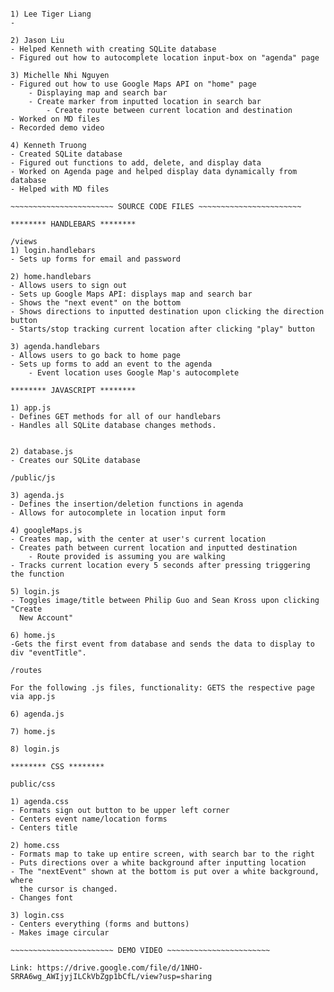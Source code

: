 ~~~~~~~~~~~~~~~~~~~~~~~ TEAM MEMBERS ~~~~~~~~~~~~~~~~~~~~~~

1) Lee Tiger Liang
-

2) Jason Liu
- Helped Kenneth with creating SQLite database
- Figured out how to autocomplete location input-box on "agenda" page

3) Michelle Nhi Nguyen
- Figured out how to use Google Maps API on "home" page
	- Displaying map and search bar
	- Create marker from inputted location in search bar
		- Create route between current location and destination
- Worked on MD files
- Recorded demo video

4) Kenneth Truong
- Created SQLite database
- Figured out functions to add, delete, and display data
- Worked on Agenda page and helped display data dynamically from database
- Helped with MD files

~~~~~~~~~~~~~~~~~~~~~~~ SOURCE CODE FILES ~~~~~~~~~~~~~~~~~~~~~~~

******** HANDLEBARS ********

/views
1) login.handlebars
- Sets up forms for email and password

2) home.handlebars
- Allows users to sign out
- Sets up Google Maps API: displays map and search bar
- Shows the "next event" on the bottom
- Shows directions to inputted destination upon clicking the direction button
- Starts/stop tracking current location after clicking "play" button

3) agenda.handlebars
- Allows users to go back to home page
- Sets up forms to add an event to the agenda
	- Event location uses Google Map's autocomplete

******** JAVASCRIPT ********

1) app.js
- Defines GET methods for all of our handlebars
- Handles all SQLite database changes methods.


2) database.js
- Creates our SQLite database

/public/js

3) agenda.js
- Defines the insertion/deletion functions in agenda
- Allows for autocomplete in location input form

4) googleMaps.js
- Creates map, with the center at user's current location
- Creates path between current location and inputted destination
	- Route provided is assuming you are walking
- Tracks current location every 5 seconds after pressing triggering the function

5) login.js
- Toggles image/title between Philip Guo and Sean Kross upon clicking "Create
  New Account"

6) home.js
-Gets the first event from database and sends the data to display to div "eventTitle".

/routes

For the following .js files, functionality: GETS the respective page via app.js

6) agenda.js

7) home.js

8) login.js

******** CSS ********

public/css

1) agenda.css
- Formats sign out button to be upper left corner
- Centers event name/location forms
- Centers title

2) home.css
- Formats map to take up entire screen, with search bar to the right
- Puts directions over a white background after inputting location
- The "nextEvent" shown at the bottom is put over a white background, where
  the cursor is changed.
- Changes font

3) login.css
- Centers everything (forms and buttons)
- Makes image circular

~~~~~~~~~~~~~~~~~~~~~~~ DEMO VIDEO ~~~~~~~~~~~~~~~~~~~~~~~

Link: https://drive.google.com/file/d/1NHO-SRRA6wg_AWIjyjILCkVbZgp1bCfL/view?usp=sharing


